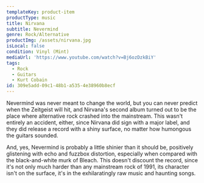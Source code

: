 ```yaml
---
templateKey: product-item
productType: music
title: Nirvana
subtitle: Nevermind
genre: Rock/Alternative
productImg: /assets/nirvana.jpg
isLocal: false
condition: Vinyl (Mint)
mediaUrl: 'https://www.youtube.com/watch?v=Bj6ozDzkBiY'
tags:
  - Rock
  - Guitars
  - Kurt Cobain
id: 309e5add-09c1-48b1-a535-4e38960b8ecf
---
```

Nevermind was never meant to change the world, but you can never predict when the Zeitgeist will hit, and Nirvana's second album turned out to be the place where alternative rock crashed into the mainstream. This wasn't entirely an accident, either, since Nirvana did sign with a major label, and they did release a record with a shiny surface, no matter how humongous the guitars sounded. 

And, yes, Nevermind is probably a little shinier than it should be, positively glistening with echo and fuzzbox distortion, especially when compared with the black-and-white murk of Bleach. This doesn't discount the record, since it's not only much harder than any mainstream rock of 1991, its character isn't on the surface, it's in the exhilaratingly raw music and haunting songs.
